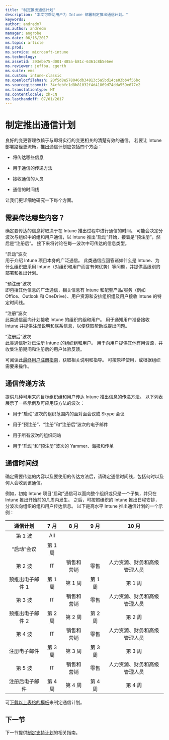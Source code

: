 ```yaml
---
title: "制定推出通信计划"
description: "本文可帮助用户为 Intune 部署制定推出通信计划。"
keywords: 
author: andredm7
ms.author: andredm
manager: angrobe
ms.date: 06/16/2017
ms.topic: article
ms.prod: 
ms.service: microsoft-intune
ms.technology: 
ms.assetid: 393ebe75-d001-485a-b81c-6361c8b5e6ee
ms.reviewer: jeffbu, cgerth
ms.suite: ems
ms.custom: intune-classic
ms.openlocfilehash: 20f5d8e578046db34813c5a5bd14ce03bb4f56bc
ms.sourcegitcommit: 34cfebfc1d8b81032f4d41869d74dda559e677e2
ms.translationtype: HT
ms.contentlocale: zh-CN
ms.lasthandoff: 07/01/2017
---
```

# <a name="develop-a-rollout-communication-plan"></a>制定推出通信计划

良好的变更管理依赖于与即将实行的变更相关的清楚有效的通信。 若要让 Intune 部署路径更流畅，推出通信计划应包括四个方面：

-   将传达哪些信息

-   用于通信的传递方法

-   接收通信的人员

-   通信的时间线

让我们更详细地研究一下每个方面。

## <a name="what-needs-to-be-communicated"></a>需要传达哪些内容？

确定要传达的信息将取决于在 Intune 推出过程中进行通信的时间。 可能会决定分波次与组织中的组和用户通信，以 Intune 推出“启动”开始，接着是“预注册”，然后是“注册后”。 接下来将讨论在每一波次中可传达的信息类型。

“启动”波次 <br/>用于介绍 Intune 项目本身的广泛通信。 此类通信应回答诸如什么是 Intune、为什么组织应采用 Intune（对组织和用户而言有何优势）等问题，并提供高级别的部署和推出计划。

“预注册”波次<br/> 即包括其他信息的广泛通信，相关信息有 Intune 和配套产品/服务（例如 Office、Outlook 和 OneDrive）、用户资源和安排组织组及用户接收 Intune 的特定时间线。

“注册”波次<br/> 此类通信面向计划接收 Intune 的组织的组和用户。 用于通知用户准备接收 Intune 并提供注册说明和联系信息，以便获取帮助或提出问题。

“注册后”波次<br/> 此类通信针对已注册 Intune 的组织组和用户。 用于向用户提供其他有用资源，并收集注册期间和注册后的用户体验反馈。

可阅读此[最终用户注册指南](https://gallery.technet.microsoft.com/Intune-End-User-Enrollment-3a0c9b0c?WT.mc_id=Blog_Intune_General_PCIT)，获取相关说明和指导。 可按原样使用，或根据组织需要来操作。

## <a name="communication-delivery-methods"></a>通信传递方法

提供几种可用来向目标组织组和用户传达 Intune 推出信息的传递方法。 以下列表展示了一些示例及可应用该方法的波次：

-   用于“启动”波次的组织范围内的面对面会议或 Skype 会议

-   用于“预注册”、“注册”和“注册后”波次的电子邮件

-   用于所有波次的组织网站

-   用于“启动”和“预注册”波次的 Yammer、海报和传单

## <a name="communications-timeline"></a>通信时间线

确定需要传达的内容以及要使用的传达方法后，请确定通信时间线，包括何时以及何人会收到该通信。

例如，初始 Intune 项目“启动”通信可以面向整个组织或只是一个子集，并只在 Intune 推出开始前的几周内发生。 之后，可按照组织的 Intune 推出日程安排，分波次向组织的组和用户传达信息。 以下是高水平 Intune 推出通信计划的一个示例：

  | **通信计划** | **7 月** | **8 月** | **9 月** | **10 月** |
|:---:|:---:|:---:|:---:|:---:|
| 第 1 波  | All |  |  |  |                                                         
| “启动”会议 | 第 1 周 |  |  |  |                                                         
| 第 2 波 | IT | 销售和营销 | 零售 | 人力资源、财务和高级管理人员 |
| 预推出电子邮件 1 | 第 1 周 | 第 1 周 | 第 1 周 | 第 1 周 |
| 第 3 波 | IT | 销售和营销 | 零售 | 人力资源、财务和高级管理人员 |
| 预推出电子邮件 2 | 第 2 周 | 第 2 周 | 第 2 周 | 第 2 周 |
| 第 4 波 | IT | 销售和营销 | 零售 | 人力资源、财务和高级管理人员 |
| 注册电子邮件 | 第 3 周 | 第 3 周 | 第 3 周 | 第 3 周 |
| 第 5 波 | IT | 销售和营销 | 零售 | 人力资源、财务和高级管理人员 |
| 注册后电子邮件 | 第 4 周 | 第 4 周 | 第 4 周 | 第 4 周 |

可[下载以上表格的模板](https://gallery.technet.microsoft.com/Intune-deployment-planning-fae156c2?redir=0)来制定通信计划。

## <a name="next-section"></a>下一节

下一节提供[制定支持计划](planning-guide-support-plan.md)的相关指南。
